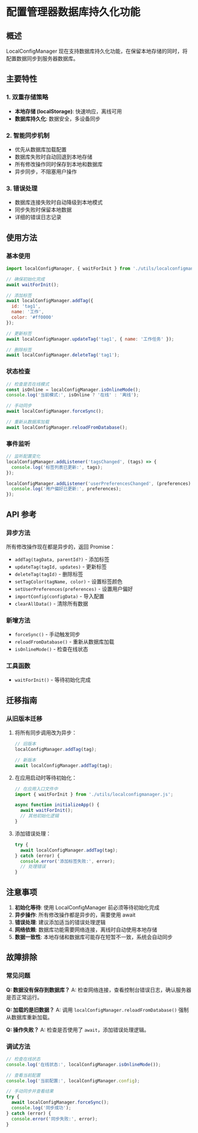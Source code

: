 # 配置管理器数据库持久化功能

## 概述
LocalConfigManager 现在支持数据库持久化功能，在保留本地存储的同时，将配置数据同步到服务器数据库。

## 主要特性

### 1. 双重存储策略
- **本地存储 (localStorage)**: 快速响应，离线可用
- **数据库持久化**: 数据安全，多设备同步

### 2. 智能同步机制
- 优先从数据库加载配置
- 数据库失败时自动回退到本地存储
- 所有修改操作同时保存到本地和数据库
- 异步同步，不阻塞用户操作

### 3. 错误处理
- 数据库连接失败时自动降级到本地模式
- 同步失败时保留本地数据
- 详细的错误日志记录

## 使用方法

### 基本使用
```javascript
import localConfigManager, { waitForInit } from './utils/localconfigmanager.js';

// 确保初始化完成
await waitForInit();

// 添加标签
await localConfigManager.addTag({
  id: 'tag1',
  name: '工作',
  color: '#ff0000'
});

// 更新标签
await localConfigManager.updateTag('tag1', { name: '工作任务' });

// 删除标签
await localConfigManager.deleteTag('tag1');
```

### 状态检查
```javascript
// 检查是否在线模式
const isOnline = localConfigManager.isOnlineMode();
console.log('当前模式:', isOnline ? '在线' : '离线');

// 手动同步
await localConfigManager.forceSync();

// 重新从数据库加载
await localConfigManager.reloadFromDatabase();
```

### 事件监听
```javascript
// 监听配置变化
localConfigManager.addListener('tagsChanged', (tags) => {
  console.log('标签列表已更新:', tags);
});

localConfigManager.addListener('userPreferencesChanged', (preferences) => {
  console.log('用户偏好已更新:', preferences);
});
```

## API 参考

### 异步方法
所有修改操作现在都是异步的，返回 Promise：

- `addTag(tagData, parentId?)` - 添加标签
- `updateTag(tagId, updates)` - 更新标签
- `deleteTag(tagId)` - 删除标签
- `setTagColor(tagName, color)` - 设置标签颜色
- `setUserPreferences(preferences)` - 设置用户偏好
- `importConfig(configData)` - 导入配置
- `clearAllData()` - 清除所有数据

### 新增方法
- `forceSync()` - 手动触发同步
- `reloadFromDatabase()` - 重新从数据库加载
- `isOnlineMode()` - 检查在线状态

### 工具函数
- `waitForInit()` - 等待初始化完成

## 迁移指南

### 从旧版本迁移
1. 将所有同步调用改为异步：
   ```javascript
   // 旧版本
   localConfigManager.addTag(tag);
   
   // 新版本
   await localConfigManager.addTag(tag);
   ```

2. 在应用启动时等待初始化：
   ```javascript
   // 在应用入口文件中
   import { waitForInit } from './utils/localconfigmanager.js';
   
   async function initializeApp() {
     await waitForInit();
     // 其他初始化逻辑
   }
   ```

3. 添加错误处理：
   ```javascript
   try {
     await localConfigManager.addTag(tag);
   } catch (error) {
     console.error('添加标签失败:', error);
     // 处理错误
   }
   ```

## 注意事项

1. **初始化等待**: 使用 LocalConfigManager 前必须等待初始化完成
2. **异步操作**: 所有修改操作都是异步的，需要使用 await
3. **错误处理**: 建议添加适当的错误处理逻辑
4. **网络依赖**: 数据库功能需要网络连接，离线时自动使用本地存储
5. **数据一致性**: 本地存储和数据库可能存在短暂不一致，系统会自动同步

## 故障排除

### 常见问题

**Q: 数据没有保存到数据库？**
A: 检查网络连接，查看控制台错误日志，确认服务器是否正常运行。

**Q: 加载的是旧数据？**
A: 调用 `localConfigManager.reloadFromDatabase()` 强制从数据库重新加载。

**Q: 操作失败？**
A: 检查是否使用了 `await`，添加错误处理逻辑。

### 调试方法
```javascript
// 检查在线状态
console.log('在线状态:', localConfigManager.isOnlineMode());

// 查看当前配置
console.log('当前配置:', localConfigManager.config);

// 手动同步并查看结果
try {
  await localConfigManager.forceSync();
  console.log('同步成功');
} catch (error) {
  console.error('同步失败:', error);
}
```